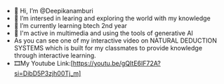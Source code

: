 - 👋 Hi, I’m @Deepikanamburi
- 👀 I’m intersed in learing and exploring the world with my knowledge
- 🌱 I’m currently learning btech 2nd year
- 🙂 I'm active in multimedia and using the tools of generative AI
- As you can see one of my interactive video on NATURAL DEDUCTION SYSTEMS which is built for my classmates to provide knowledge through interactive learning.
- 🎞️My Youtube Link:[https://youtu.be/gQItE6IF72A?si=DibD5P3zjh00Tj_m]

